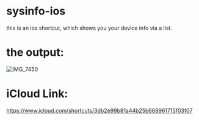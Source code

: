 # sysinfo-ios

this is an ios shortcut, which shows you your device info via a list.

# the output:
![IMG_7450](https://github.com/ConzZah/sysinfo-ios/assets/69615452/cc6c0712-8ad4-4201-9134-d904eaa495c6)


# iCloud Link:
https://www.icloud.com/shortcuts/3db2e99b81a44b25b668961715f03f07
